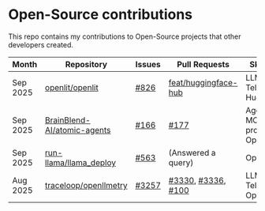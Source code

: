 # Open-Source contributions

This repo contains my contributions to Open-Source projects that other developers created.

| Month    | Repository                        | Issues      | Pull Requests                        | Skills used                             |
|----------|-----------------------------------|-------------|--------------------------------------|-----------------------------------------|
| Sep 2025 | [openlit/openlit](https://github.com/openlit/openlit)             | [#826](https://github.com/openlit/openlit/issues/826)  | [feat/huggingface-hub](https://github.com/prane-eth/openlit/tree/feat/huggingface-hub)           | LLM Telemetry, HuggingFace              |
| Sep 2025 | [BrainBlend-AI/atomic-agents](https://github.com/BrainBlend-AI/atomic-agents) | [#166](https://github.com/BrainBlend-AI/atomic-agents/issues/166)  | [#177](https://github.com/BrainBlend-AI/atomic-agents/pull/177)                           | Agents, MCP, tools, prompts, OpenAI API |
| Sep 2025 | [run-llama/llama_deploy](https://github.com/run-llama/llama_deploy)      | [#563](https://github.com/run-llama/llama_deploy/issues/563#issuecomment-3244133849)  | (Answered a query)                   | OpenAI API                              |
| Aug 2025 | [traceloop/openllmetry](https://github.com/traceloop/openllmetry)       | [#3257](https://github.com/traceloop/openllmetry/issues/3257) | [#3330](https://github.com/traceloop/openllmetry/pull/3330), [#3336](https://github.com/traceloop/openllmetry/pull/3336), [#100](https://github.com/traceloop/docs/pull/100) | LLM Telemetry, OpenAI API               |

<!-- | Aug 2023   | [cal.com](https://github.com/calcom/cal.com)    | [#10726](https://github.com/calcom/cal.com/issues/10726#issuecomment-1676301677) | [#10730](https://github.com/calcom/cal.com/pull/10730) | -->

